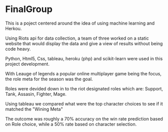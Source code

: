 # FinalGroup

This is a poject centered around the idea of using machine learning and Herkou.

Using Riots api for data collection,  a team of three worked on a static website that would display the data and give a view of results without being code heavy.

Python, Html5, Css, tableau, heroku (php) and scikit-learn were used in this project development.

With Leauge of legends a popular online multiplayer game being the focus, the role meta for the season was the goal.

Roles were devided down in to the riot designated roles which are: Support, Tank, Assasin, Fighter, Mage.

Using tableau we compared what were the top character choices to see if it matched the "Wining Meta"

The outcome was roughly a 70% accuracy on the win rate prediction based on Role choice, while a 50% rate based on character selection. 
